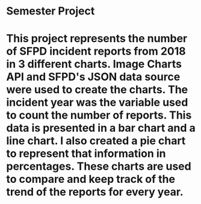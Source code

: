 # Semester Project
# This project represents the number of SFPD incident reports from 2018 in 3 different charts. Image Charts API and SFPD's JSON data source were used to create the charts. The incident year was the variable used to count the number of reports. This data is presented in a bar chart and a line chart. I also created a pie chart to represent that information in percentages. These charts are used to compare and keep track of the trend of the reports for every year.
